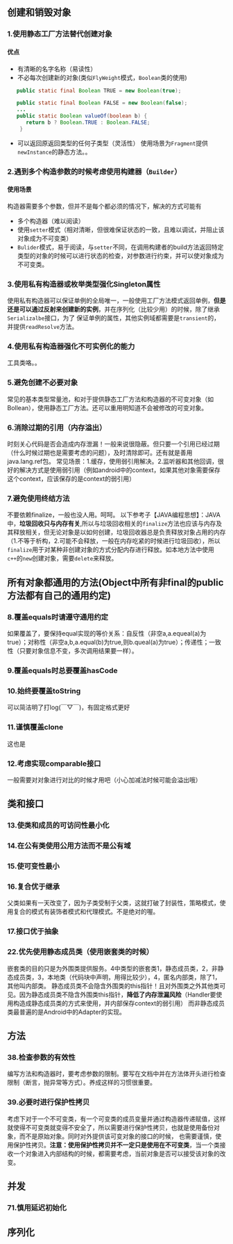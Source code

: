 ## 创建和销毁对象
### 1.使用静态工厂方法替代创建对象
#### 优点
* 有清晰的名字名称（易读性）
* 不必每次创建新的对象(类似`FlyWeight`模式，`Boolean`类的使用)
```java
   public static final Boolean TRUE = new Boolean(true);

   public static final Boolean FALSE = new Boolean(false);
   ...
   public static Boolean valueOf(boolean b) {
      return b ? Boolean.TRUE : Boolean.FALSE;
    }
```
* 可以返回原返回类型的任何子类型（灵活性）
使用场景为`Fragment`提供`newInstance`的静态方法。。

### 2.遇到多个构造参数的时候考虑使用构建器（`Builder`）
#### 使用场景
构造器需要多个参数，但并不是每个都必须的情况下，解决的方式可能有
* 多个构造器（难以阅读）
* 使用`setter`模式（相对清晰，但很难保证状态的一致，且难以调试，并阻止该对象成为不可变类）
* `Bulider`模式，易于阅读，与`setter`不同，在调用构建者的build方法返回特定类型的对象的时候可以进行状态的检查，对参数进行约束，并可以使对象成为不可变类。

### 3.使用私有构造器或枚举类型强化Singleton属性
  使用私有构造器可以保证单例的全局唯一，一般使用工厂方法模式返回单例，__但是还是可以通过反射来创建新的实例__，并在序列化（比较少用）的时候，除了继承`Serializalbe`接口，为了
  保证单例的属性，其他实例域都需要是`transient`的，并提供`readResolve`方法。

### 4.使用私有构造器强化不可实例化的能力
  工具类咯。。

### 5.避免创建不必要对象
  常见的基本类型常量池，和对于提供静态工厂方法和构造器的不可变对象（如Bollean），使用静态工厂方法。还可以重用明知道不会被修改的可变对象。

### 6.消除过期的引用（内存溢出）
  时刻关心代码是否会造成内存泄漏！一般来说很隐蔽。但只要一个引用已经过期（什么时候过期也是需要考虑的问题），及时清除即可。还有就是善用java.lang.ref包。
  常见场景：1.缓存，使用弱引用解决。2.监听器和其他回调，很好的解决方式是使用弱引用（例如android中的context，如果其他对象需要保存这个context，应该保存的是context的弱引用）

### 7.避免使用终结方法
  不要依赖finalize，一般也没人用。呵呵。
  以下参考子【JAVA编程思想】：JAVA中，__垃圾回收只与内存有关__,所以与垃圾回收相关的`finalize`方法也应该与内存及其释放相关，但无论对象是以如何创建，垃圾回收器总是负责释放对象占用的内存（1.不等于析构，2.可能不会释放，一般在内存吃紧的时候进行垃圾回收），所以`finalize`用于对某种非创建对象的方式分配内存进行释放。如本地方法中使用`c++`的`new`创建对象，需要`delete`来释放。

## 所有对象都通用的方法(Object中所有非final的public方法都有自己的通用约定)

### 8.覆盖equals时请遵守通用约定
  如果覆盖了，要保持equal实现的等价关系：自反性（非空a,a.equeal(a)为true）；对称性（非空a,b,a.equal(b)为true,则b.queal(a)为true）；传递性；一致性（只要对象信息不变，多次调用结果要一样）。

### 9.覆盖equals时总要覆盖hasCode
### 10.始终要覆盖toString
  可以简洁明了打log(￣▽￣)，有固定格式更好
### 11.谨慎覆盖clone
  这也是

### 12.考虑实现comparable接口
  一般需要对对象进行对比的时候才用吧（小心加减法时候可能会溢出哦）

## 类和接口
### 13.使类和成员的可访问性最小化

### 14.在公有类使用公用方法而不是公有域

### 15.使可变性最小

### 16.复合优于继承
  父类如果有一天改变了，因为子类受制于父类，这就打破了封装性，策略模式，使用复合的模式有装饰者模式和代理模式。不是绝对的喔。
### 17.接口优于抽象
### 22.优先使用静态成员类（使用嵌套类的时候）
  嵌套类的目的只是为外围类提供服务。4中类型的嵌套类1，静态成员类，2，非静态成员类，3，本地类（代码块中声明，用得比较少），4，匿名内部类，除了1，其他叫内部类。
  静态成员类不会隐含外围类的this指针！且对外围类之外其他类可见。因为静态成员类不隐含外围类this指针，__降低了内存泄漏风险__（Handler要使用构造成静态成员类的方式来使用，并内部保存context的弱引用）
  而非静态成员类最普遍的是Android中的Adapter的实现。

## 方法
### 38.检查参数的有效性
  编写方法和构造器时，要考虑参数的限制。要写在文档中并在方法体开头进行检查限制（断言，抛异常等方式）。养成这样的习惯很重要。

### 39.必要时进行保护性拷贝
  考虑下对于一个不可变类，有一个可变类的成员变量并通过构造器传递赋值，这样就使得不可变类就变得不安全了，所以需要进行保护性拷贝，也就是使用备份对象，而不是原始对象。同时对外提供该可变对象的接口的时候，
  也需要谨慎，使用保护性拷贝。__注意：使用保护性拷贝并不一定只是使用在不可变类__，当一个类接收一个对象进入内部结构的时候，都需要考虑，当前对象是否可以接受该对象的改变。
## 并发
### 71.慎用延迟初始化
## 序列化
